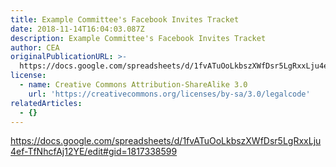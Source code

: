 ```yaml
---
title: Example Committee's Facebook Invites Tracket
date: 2018-11-14T16:04:03.087Z
description: Example Committee's Facebook Invites Tracket
author: CEA
originalPublicationURL: >-
  https://docs.google.com/spreadsheets/d/1fvATuOoLkbszXWfDsr5LgRxxLju4ef-TfNhcfAj12YE/edit#gid=1817338599
license:
  - name: Creative Commons Attribution-ShareAlike 3.0
    url: 'https://creativecommons.org/licenses/by-sa/3.0/legalcode'
relatedArticles:
  - {}
---
```

<https://docs.google.com/spreadsheets/d/1fvATuOoLkbszXWfDsr5LgRxxLju4ef-TfNhcfAj12YE/edit#gid=1817338599>
